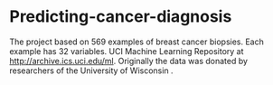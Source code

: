 # Predicting-cancer-diagnosis
The project based on 569 examples of breast cancer biopsies. Each example has 32 variables. UCI Machine Learning Repository at http://archive.ics.uci.edu/ml. Originally the data was donated by researchers of the University of Wisconsin . 
